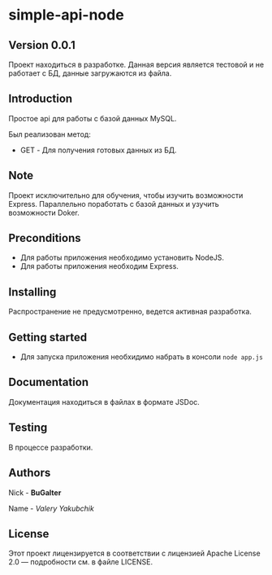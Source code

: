 # simple-api-node

## Version 0.0.1

Проект находиться в разработке. Данная версия является тестовой и не работает с БД, данные
загружаются из файла.

## Introduction

Простое api для работы с базой данных MySQL.

Был реализован метод:

* GET - Для получения готовых данных из БД.

## Note

Проект исключительно для обучения, чтобы изучить возможности Express. Параллельно поработать с базой данных и узучить возможности Doker.

## Preconditions

* Для работы приложения необходимо установить NodeJS.
* Для работы приложения необходим Express.

## Installing

Распространение не предусмотренно, ведется активная разработка.

## Getting started

* Для запуска приложения необхидимо набрать в консоли `node app.js`

## Documentation

Документация находиться в файлах в формате JSDoc.

## Testing

В процессе разработки.

## Authors

Nick - **BuGalter**

Name - *Valery Yakubchik*

## License

Этот проект лицензируется в соответствии с лицензией Apache License 2.0 — подробности
см. в файле LICENSE.
